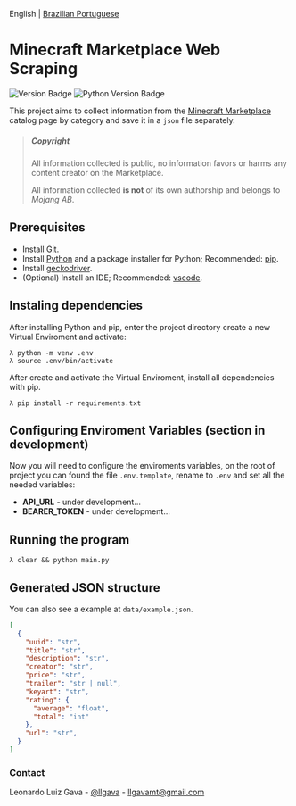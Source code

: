 English | [Brazilian Portuguese](.github/README_pt-br.md)

# Minecraft Marketplace Web Scraping
![Version Badge](https://img.shields.io/badge/Version-beta--1.0.2-orange?style=flat-square)
![Python Version Badge](https://img.shields.io/badge/3.8.6-blue?style=flat-square&logo=python&logoColor=white)

This project aims to collect information from the [Minecraft Marketplace](https://www.minecraft.net/en-us/catalog) catalog page by category and save it in a `json` file separately.

> ##### Copyright
>
> All information collected is public, no information favors or harms any content creator on the Marketplace.
>
> All information collected **is not** of its own authorship and belongs to *Mojang AB*.

## Prerequisites

  * Install [Git](https://git-scm.com).
  * Install [Python](https://www.python.org/downloads/) and a package installer for Python; Recommended: [pip](https://pypi.org/project/pip/).
  * Install [geckodriver](https://github.com/mozilla/geckodriver/releases).
  * (Optional) Install an IDE; Recommended:  [vscode](https://code.visualstudio.com).

## Instaling dependencies

After installing Python and pip, enter the project directory create a new Virtual Enviroment and activate:

```shell
λ python -m venv .env
λ source .env/bin/activate
```

After create and activate the Virtual Enviroment, install all dependencies with pip.

```shell
λ pip install -r requirements.txt
```

## Configuring Enviroment Variables (section in development)

Now you will need to configure the enviroments variables, on the root of project you can found the file `.env.template`, rename to `.env` and set all the needed variables:

* **API_URL** - under development...
* **BEARER_TOKEN** - under development...

## Running the program

```shell
λ clear && python main.py
```

## Generated JSON structure
You can also see a example at `data/example.json`.

```json
[
  {
    "uuid": "str",
    "title": "str",
    "description": "str",
    "creator": "str",
    "price": "str",
    "trailer": "str | null",
    "keyart": "str",
    "rating": {
      "average": "float",
      "total": "int"
    },
    "url": "str",
  }
]
```

### Contact

Leonardo Luiz Gava - [@llgava](https://twitter.com/llgava "Leonardo Luiz Gava • Twitter") - <llgavamt@gmail.com>
